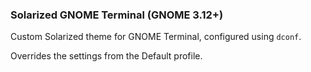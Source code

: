 ### Solarized GNOME Terminal (GNOME 3.12+)

Custom Solarized theme for GNOME Terminal, configured using `dconf`.

Overrides the settings from the Default profile.
